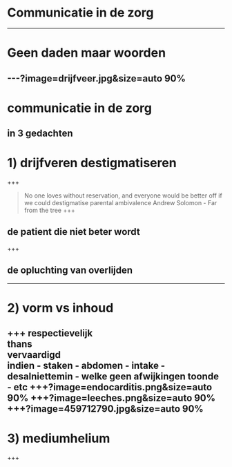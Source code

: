 # Communicatie in de zorg
---
# Geen daden maar woorden
---?image=drijfveer.jpg&size=auto 90%
---
# communicatie in de zorg
in 3 gedachten
---
# 1) drijfveren destigmatiseren
+++
> No one loves without reservation, 
> and everyone would be better off 
> if we could destigmatise parental ambivalence
Andrew Solomon - Far from the tree
+++
## de patient die niet beter wordt
+++
## de opluchting van overlijden
---
# 2) vorm vs inhoud
+++
respectievelijk  
thans  
vervaardigd  
indien - staken - abdomen - intake - desalniettemin - welke geen afwijkingen toonde - etc
+++?image=endocarditis.png&size=auto 90%
+++?image=leeches.png&size=auto 90%
+++?image=459712790.jpg&size=auto 90%
---
# 3) mediumhelium
+++




